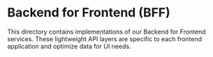 # Backend for Frontend (BFF)
This directory contains implementations of our Backend for Frontend services.
These lightweight API layers are specific to each frontend application and optimize data for UI needs.
